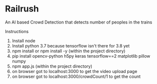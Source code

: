 # Railrush
An AI based Crowd Detection that detects number of peoples in the trains 

Instructions 
1. Install node
2. Install python 3.7 because tensorflow isn't there for 3.8 yet
3. npm install or npm install -y (within the project directory)
4. pip install opencv-python h5py keras tensorflow==2 matplotlib pillow numpy
5. npm app.js (within the project directory)
6. on browser got to localhost:3000 to get the video upload page
7. on browser got to localhost:3000/crowdCount/1 to get the count
